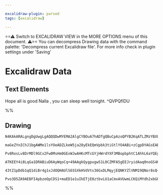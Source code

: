 ```yaml
---

excalidraw-plugin: parsed
tags: [excalidraw]

---
```

==⚠  Switch to EXCALIDRAW VIEW in the MORE OPTIONS menu of this document. ⚠== You can decompress Drawing data with the command palette: 'Decompress current Excalidraw file'. For more info check in plugin settings under 'Saving'


# Excalidraw Data
## Text Elements
Hope all is good Nalla , you can sleep well tonight. ^QVPQflDU

%%
## Drawing
```compressed-json
N4KAkARALgngDgUwgLgAQQQDwMYEMA2AlgCYBOuA7hADTgQBuCpAzoQPYB2KqATLZMzYBXUtiRoIACyhQ4zZAHoFAc0JRJQgEYA6bGwC2CgF7N6hbEcK4OCtptbErHALRY8RMpWdx8Q1TdIEfARcZgRmBShcZQUebTieGjoghH0EDihmbgBtcDBQMEKIEm4IAEUANQAFMoAzfAARAFUkwshYRFKoLChWosxuZwBGAE4R/iKYQaGADgBmbQB2AFZF

maGeZYnIChJ1bgAWMe1lsYOeADZLkeW5ja28yEkEQmVpbk3tiGtlYO4ABi+zCgpDYAGsEABhNj4NikUoAYiGCGRyL6kE0uGwYOUoKEHGI0Nh8IkIOszDguECGXREFqhHw+AAyrA/hJBB5acDQRCAOp7SQfIEg8EIFkwNnoDklL54t4ccJZNBDL5sSnYNRTZX/QGPCC44RwACSxCVqGyAF0vrVyGkTdwOEJGV9CASsKVcP9aXiCQrmGbHc69WEEMQ

Pv8RosLv8DrMDl9GCx2Fw0MsHm0GExWJwAHKcMTcGYjHWrdYXF3MBopbphtC1AhhL6aYQEgCiwTSGQDTvwXyEcGIuBr3CGiyGFzmPB4iwOFxmEa+RA4YIdPcXbGxoe49fwjb13UwvQkAAk1QhUAR8KhCMxUMo2GxiKgc5fcKhqKgYMJUHgOKhmMECBwKgFBBFeUCcK80jaN6lAACo9KUp6IBejLXre96Ps+r7vp+36/v+gHAaBaEQRwUFQDB1qcF

ATKEEY4i8LqGa1DRABiuD6AyWqoCq+49AAgkQygpugwS1L0CZMFA5gEEJryidAaq0noGS4K6TD2mgga9nqcKvK6BAIYeSFnqhV43neD5Pi+jJvh+X5CD+1iEQgQEgWBqBkRRVF6rgQgQQASuE9GMSCQgIIuGnHi8bxHrx8TLHkAC+4BWnQuBwHALJDoxBTtM8aSlMJ7wTAwhAIBQABCWI4j6hIwnCiK1C1rV9BA2AiNSUBGt0+gsjyUKNSS6BIii

43tZ1pDdb1qQ1diBr4g1xJdOQHAUlS6SSXkHVdVts36GxDLMqyjEQNKYZlVNM19QNor8sQ+xoHwO3Xftt0ihC4qSudMIyq9e0ZAdgXCPKiojldgM9X1ADy6qaiOOqQ9N72pGx7GcdxEMAyjQN9ejGR0Qx4bIzdqTGVA8kicVCASZNUMHTlpCU9NbAUM8uC1qgOmk6j+itgSAms+zIRc98wvtcw2CgoyAAa3BrIsZVSzL+AAJqHDMizxOcswrGVRg

Pvo3D5ZA9AEBFI4pbzeOpCDS1+maED1e1uIkETjE8ztbvLU1aCmxAVUwmLCKQiMYdh2xbG0sFyhOlSiKtg0SdJ1HEDWzj3V3RCcMyZw3ZBkUcCBGYwjMAA4qQ7uhauheQDanEIMFbpVxwygm3q6S4JowRc+FkV6tgRBwNw/dfBwjej6QEWqgFS5hdPCAZ0UdgAFYINgmRMhPcAALKPggAvd7324NkvYDJfwdIMuEJupclQA=
```
%%